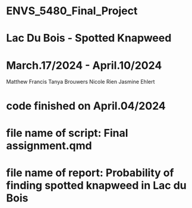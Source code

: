 # ENVS_5480_Final_Project
# Lac Du Bois - Spotted Knapweed
# March.17/2024 - April.10/2024

Matthew Francis
Tanya Brouwers
Nicole Rien
Jasmine Ehlert


# code finished on April.04/2024
# file name of script: Final assignment.qmd
# file name of report: Probability of finding spotted knapweed in Lac du Bois
